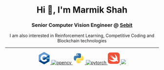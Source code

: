<h1 align="center">Hi 👋, I'm Marmik Shah</h1>
<h3 align="center">Senior Computer Vision Engineer @ <a href=https://www.sebit.world/>Sebit</a></h3>
<p align="center">I am also interested in Reinforcement Learning, Competitive Coding and Blockchain technologies</p>

---  

<div align="center">
<p>
   <a href="https://www.w3schools.com/cpp/" target="_blank" rel="noreferrer"> 
     <img src="https://raw.githubusercontent.com/devicons/devicon/master/icons/cplusplus/cplusplus-original.svg" alt="cplusplus" width="40" height="40"/>
   </a> 
  <a href="https://opencv.org/" target="_blank" rel="noreferrer"> 
    <img src="https://www.vectorlogo.zone/logos/opencv/opencv-icon.svg" alt="opencv" width="40" height="40"/> 
  </a> 
  <a href="https://www.python.org" target="_blank" rel="noreferrer"> 
    <img src="https://raw.githubusercontent.com/devicons/devicon/master/icons/python/python-original.svg" alt="python" width="40" height="40"/> 
  </a> 
  <a href="https://pytorch.org/" target="_blank" rel="noreferrer"> 
    <img src="https://www.vectorlogo.zone/logos/pytorch/pytorch-icon.svg" alt="pytorch" width="40" height="40"/> 
  </a> 
  <a href="https://developer.apple.com/swift/" target="_blank" rel="noreferrer">
    <img src="https://raw.githubusercontent.com/devicons/devicon/master/icons/swift/swift-original.svg" alt="swift" width="40" height="40"/> 
  </a> 
  <a href="https://gstreamer.freedesktop.org/" target="_blank" rel="noreferrer"> 
    <img src="https://upload.wikimedia.org/wikipedia/commons/d/db/Gstreamer-logo.svg" height=40> 
  </a> 
</p>
  
</div>
<br>
